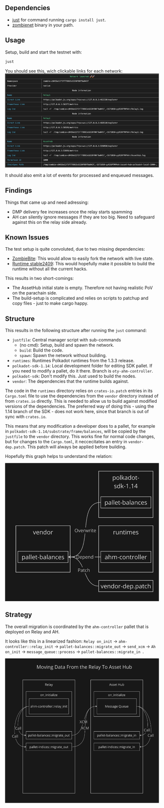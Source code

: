 ## Dependencies

- [just](https://github.com/casey/just) for command running `cargo install just`.
- [zombienet](https://github.com/paritytech/zombienet/releases/) binary in your path.

## Usage

Setup, build and start the testnet with:

```sh
just
```

You should see this, wich clickable links for each network:
![img](./.assets/spawned.png)

It should also emit a lot of events for processed and enqueued messages.

## Findings

Things that came up and need adressing:
- DMP delivery fee increases once the relay starts spamming
- AH can silently ignore messages if they are too big. Need to safeguard against this on the relay side already.

## Known Issues

The test setup is quite convoluted, due to two missing dependencies:
- [ZombieBite](https://github.com/pepoviola/zombie-bite): This would allow to easily fork the network with live state.
- [Runtime stable2409](https://github.com/polkadot-fellows/runtimes/pull/490): This would hopefully make it possible to build the runtime without all the current hacks.

This results in two short-comings:
- The AssetHub initial state is empty. Therefore not having realistic PoV on the parachain side.
- The build-setup is complicated and relies on scripts to patchup and copy files - just to make cargo happy.

## Structure

This results in the following structure after running the `just` command:
- `justfile`: Central manager script with sub-commands
	- (no cmd): Setup, build and spawn the network.
	- `build`: Build the code.
	- `spawn`: Spawn the network without building.
- `runtimes`: Runtimes Polkadot runtimes from the 1.3.3 release.
- `polkadot-sdk-1.14`: Local development folder for editing SDK pallet. If you need to modify a pallet, do it there. Branch is `oty-ahm-controller`.
- `polkadot-sdk`: Don't modify this. Just used to build the nodes.
- `vendor`: The dependencies that the runtime builds against.

The code in the `runtimes` directory relies on `crates-io.patch` entries in its `Cargo.toml` file to use the dependencies from the `vendor` directory instead of from `crates.io` directly. This is needed to allow us to build against modified versions of the dependencies. The preferred way of doing this - using the 1.14 branch of the SDK - does not work here, since that branch is out of sync with `crates.io`.

This means that any modification a developer does to a pallet, for example in `polkadot-sdk-1.14/substrate/frame/balances`, will be copied by the `justfile` to the `vendor` directory. This works fine for normal code changes, but for changes to the `Cargo.toml`, it neccecitates an entry in `vendor-dep.patch`. This patch will always be applied before building.

Hopefully this graph helps to understand the relation:

![setup](.assets/setup.png)

## Strategy

The overall migration is coordinated by the `ahm-controller` pallet that is deployed on Relay and AH.

It looks like this in a linearized fashion:
`Relay on_init` -> `ahm-controller::relay_init` -> `pallet-balances::migrate_out` -> `send_xcm` -> `Ah on_init` -> `message_queue::process` -> `pallet-balances::migrate_in `.

![data-flow](.assets/data-flow.png)
